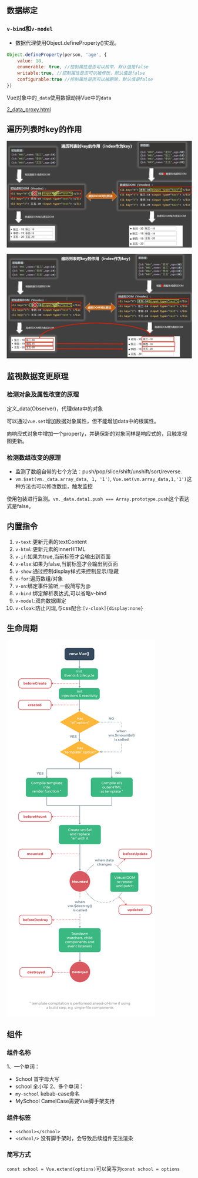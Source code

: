 ## 数据绑定
### `v-bind`和`v-model`
- 数据代理使用Object.defineProperty()实现。

```javascript
Object.defineProperty(person, 'age', {
    value: 18,
    enumerable: true, //控制属性是否可以枚举，默认值是false
    writable:true, //控制属性是否可以被修改，默认值是false
    configurable:true //控制属性是否可以被删除，默认值是false
})
```

Vue对象中的`_data`使用数据劫持Vue中的`data`

[2_data_proxy.html](../vue2/02-数据代理/2_data_proxy.html)

## 遍历列表时key的作用
![img.png](images/img.png)

![img_1.png](images/img_1.png)

## 监视数据变更原理
### 检测对象及属性改变的原理
定义_data(Observer)，代理data中的对象

可以通过`Vue.set`增加数据对象属性，但不能增加data中的根属性。

向响应式对象中增加一个property，并确保新的对象同样是响应式的，且触发视图更新。

### 检测数组改变的原理
- 监测了数组自带的七个方法：push/pop/slice/shift/unshift/sort/reverse.
- `vm.$set(vm._data.array_data, 1, '1')`, `Vue.set(vm.array_data,1,'1')`这种方法也可以修改数组，触发监控

使用包装进行监测。`vm._data.data1.push === Array.prototype.push`这个表达式是false。

## 内置指令
1. `v-text`:更新元素的textContent
2. `v-html`:更新元素的innerHTML
3. `v-if`:如果为true,当前标签才会输出到页面
4. `v-else`:如果为false,当前标签才会输出到页面
5. `v-show`:通过控制display样式来控制显示/隐藏
6. `v-for`:遍历数组/对象
7. `v-on`:绑定事件监听,一般简写为@
8. `v-bind`:绑定解析表达式,可以省略v-bind
9. `v-model`:双向数据绑定
10. `v-cloak`:防止闪现,与css配合:`[v-cloak]{display:none}`

## 生命周期
![img.png](images/img2.png)

## 组件
### 组件名称
1、一个单词：
- School 首字母大写
- school 全小写
2、多个单词：
- `my-school` kebab-case命名
- MySchool CamelCase需要Vue脚手架支持

### 组件标签
- `<school></school>`
- `<school/>` 没有脚手架时，会导致后续组件无法渲染

### 简写方式
`const school = Vue.extend(options)`可以简写为`const school = options`
